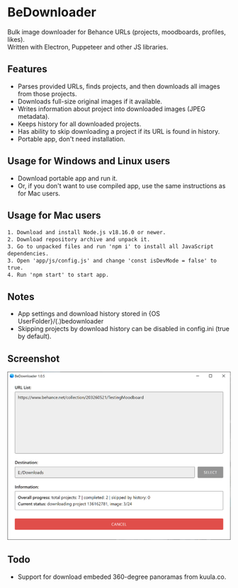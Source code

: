 BeDownloader
==========================
Bulk image downloader for Behance URLs (projects, moodboards, profiles, likes).  
Written with Electron, Puppeteer and other JS libraries.

## Features
- Parses provided URLs, finds projects, and then downloads all images from those projects.
- Downloads full-size original images if it available.
- Writes information about project into downloaded images (JPEG metadata).
- Keeps history for all downloaded projects.
- Has ability to skip downloading a project if its URL is found in history.
- Portable app, don't need installation.

## Usage for Windows and Linux users
- Download portable app and run it.  
- Or, if you don't want to use compiled app, use the same instructions as for Mac users.

## Usage for Mac users
```
1. Download and install Node.js v18.16.0 or newer.
2. Download repository archive and unpack it.
3. Go to unpacked files and run 'npm i' to install all JavaScript dependencies.
3. Open 'app/js/config.js' and change 'const isDevMode = false' to true.
4. Run 'npm start' to start app.
```

## Notes
- App settings and download history stored in {OS UserFolder}/(.)bedownloader  
- Skipping projects by download history can be disabled in config.ini (true by default).

## Screenshot
![screenshot](screenshots/launched.png)

## Todo
- Support for download embeded 360-degree panoramas from kuula.co.